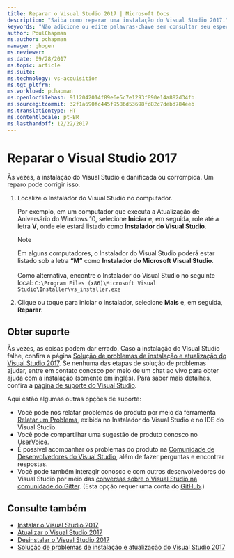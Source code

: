 ```yaml
---
title: Reparar o Visual Studio 2017 | Microsoft Docs
description: "Saiba como reparar uma instalação do Visual Studio 2017."
keywords: "Não adicione ou edite palavras-chave sem consultar seu especialista em SEO."
author: PoulChapman
ms.author: pchapman
manager: ghogen
ms.reviewer: 
ms.date: 09/28/2017
ms.topic: article
ms.suite: 
ms.technology: vs-acquisition
ms.tgt_pltfrm: 
ms.workload: pchapman
ms.openlocfilehash: 9112042014f89e6e5c7e1293f890e14a882d34fb
ms.sourcegitcommit: 32f1a690fc445f9586d53698fc82c7debd784eeb
ms.translationtype: HT
ms.contentlocale: pt-BR
ms.lasthandoff: 12/22/2017
---
```

# <a name="repair-visual-studio-2017"></a>Reparar o Visual Studio 2017

Às vezes, a instalação do Visual Studio é danificada ou corrompida. Um reparo pode corrigir isso.

1.  Localize o Instalador do Visual Studio no computador.

     Por exemplo, em um computador que executa a Atualização de Aniversário do Windows 10, selecione **Iniciar** e, em seguida, role até a letra **V**, onde ele estará listado como **Instalador do Visual Studio**.

     >[!NOTE]
     Em alguns computadores, o Instalador do Visual Studio poderá estar listado sob a letra **“M”** como **Instalador do Microsoft Visual Studio**.<br/><br/> Como alternativa, encontre o Instalador do Visual Studio no seguinte local: `C:\Program Files (x86)\Microsoft Visual Studio\Installer\vs_installer.exe`

2.  Clique ou toque para iniciar o instalador, selecione **Mais** e, em seguida, **Reparar**.

## <a name="get-support"></a>Obter suporte
Às vezes, as coisas podem dar errado. Caso a instalação do Visual Studio falhe, confira a página [Solução de problemas de instalação e atualização do Visual Studio 2017](troubleshooting-installation-issues.md). Se nenhuma das etapas de solução de problemas ajudar, entre em contato conosco por meio de um chat ao vivo para obter ajuda com a instalação (somente em inglês). Para saber mais detalhes, confira a [página de suporte do Visual Studio](https://www.visualstudio.com/vs/support/#talktous).

Aqui estão algumas outras opções de suporte:
* Você pode nos relatar problemas do produto por meio da ferramenta [Relatar um Problema](../ide/how-to-report-a-problem-with-visual-studio-2017.md), exibida no Instalador do Visual Studio e no IDE do Visual Studio.
* Você pode compartilhar uma sugestão de produto conosco no [UserVoice](https://visualstudio.uservoice.com/forums/121579).
* É possível acompanhar os problemas do produto na [Comunidade de Desenvolvedores do Visual Studio](https://developercommunity.visualstudio.com/), além de fazer perguntas e encontrar respostas.
* Você pode também interagir conosco e com outros desenvolvedores do Visual Studio por meio das [conversas sobre o Visual Studio na comunidade do Gitter](https://gitter.im/Microsoft/VisualStudio).  (Esta opção requer uma conta do [GitHub](https://github.com/).)

## <a name="see-also"></a>Consulte também
* [Instalar o Visual Studio 2017](install-visual-studio.md)
* [Atualizar o Visual Studio 2017](update-visual-studio.md)
* [Desinstalar o Visual Studio 2017](uninstall-visual-studio.md)
* [Solução de problemas de instalação e atualização do Visual Studio 2017](troubleshooting-installation-issues.md)
